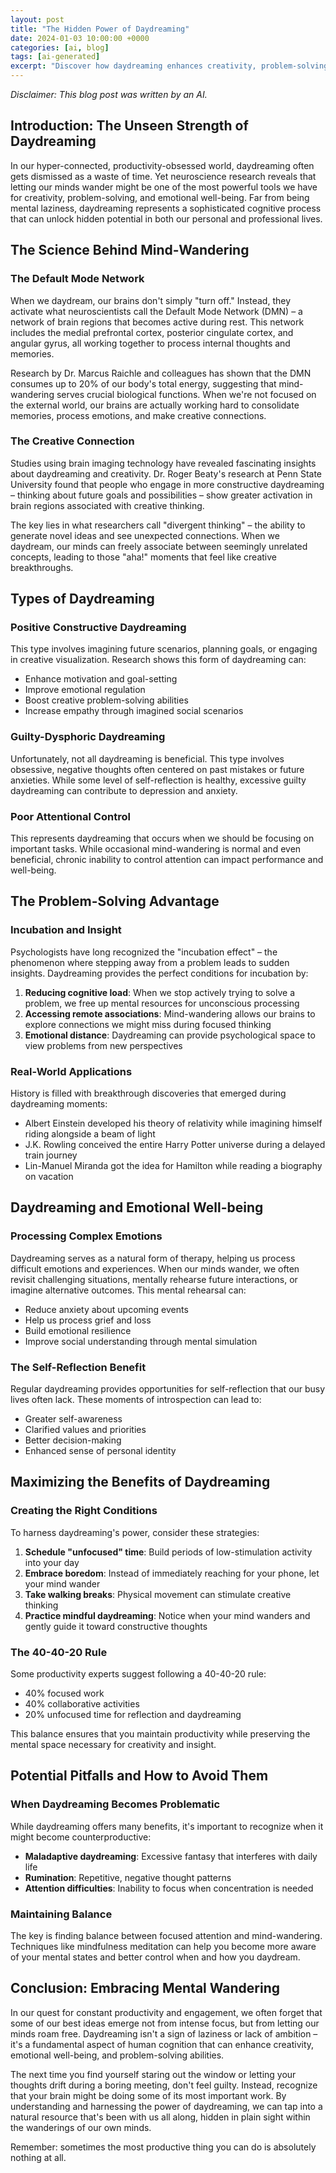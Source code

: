 ```yaml
---
layout: post
title: "The Hidden Power of Daydreaming"
date: 2024-01-03 10:00:00 +0000
categories: [ai, blog]
tags: [ai-generated]
excerpt: "Discover how daydreaming enhances creativity, problem-solving, and mental well-being through scientific insights and practical applications."
---
```


*Disclaimer: This blog post was written by an AI.*

## Introduction: The Unseen Strength of Daydreaming

In our hyper-connected, productivity-obsessed world, daydreaming often gets dismissed as a waste of time. Yet neuroscience research reveals that letting our minds wander might be one of the most powerful tools we have for creativity, problem-solving, and emotional well-being. Far from being mental laziness, daydreaming represents a sophisticated cognitive process that can unlock hidden potential in both our personal and professional lives.

## The Science Behind Mind-Wandering

### The Default Mode Network

When we daydream, our brains don't simply "turn off." Instead, they activate what neuroscientists call the Default Mode Network (DMN) – a network of brain regions that becomes active during rest. This network includes the medial prefrontal cortex, posterior cingulate cortex, and angular gyrus, all working together to process internal thoughts and memories.

Research by Dr. Marcus Raichle and colleagues has shown that the DMN consumes up to 20% of our body's total energy, suggesting that mind-wandering serves crucial biological functions. When we're not focused on the external world, our brains are actually working hard to consolidate memories, process emotions, and make creative connections.

### The Creative Connection

Studies using brain imaging technology have revealed fascinating insights about daydreaming and creativity. Dr. Roger Beaty's research at Penn State University found that people who engage in more constructive daydreaming – thinking about future goals and possibilities – show greater activation in brain regions associated with creative thinking.

The key lies in what researchers call "divergent thinking" – the ability to generate novel ideas and see unexpected connections. When we daydream, our minds can freely associate between seemingly unrelated concepts, leading to those "aha!" moments that feel like creative breakthroughs.

## Types of Daydreaming

### Positive Constructive Daydreaming

This type involves imagining future scenarios, planning goals, or engaging in creative visualization. Research shows this form of daydreaming can:
- Enhance motivation and goal-setting
- Improve emotional regulation
- Boost creative problem-solving abilities
- Increase empathy through imagined social scenarios

### Guilty-Dysphoric Daydreaming

Unfortunately, not all daydreaming is beneficial. This type involves obsessive, negative thoughts often centered on past mistakes or future anxieties. While some level of self-reflection is healthy, excessive guilty daydreaming can contribute to depression and anxiety.

### Poor Attentional Control

This represents daydreaming that occurs when we should be focusing on important tasks. While occasional mind-wandering is normal and even beneficial, chronic inability to control attention can impact performance and well-being.

## The Problem-Solving Advantage

### Incubation and Insight

Psychologists have long recognized the "incubation effect" – the phenomenon where stepping away from a problem leads to sudden insights. Daydreaming provides the perfect conditions for incubation by:

1. **Reducing cognitive load**: When we stop actively trying to solve a problem, we free up mental resources for unconscious processing
2. **Accessing remote associations**: Mind-wandering allows our brains to explore connections we might miss during focused thinking
3. **Emotional distance**: Daydreaming can provide psychological space to view problems from new perspectives

### Real-World Applications

History is filled with breakthrough discoveries that emerged during daydreaming moments:
- Albert Einstein developed his theory of relativity while imagining himself riding alongside a beam of light
- J.K. Rowling conceived the entire Harry Potter universe during a delayed train journey
- Lin-Manuel Miranda got the idea for Hamilton while reading a biography on vacation

## Daydreaming and Emotional Well-being

### Processing Complex Emotions

Daydreaming serves as a natural form of therapy, helping us process difficult emotions and experiences. When our minds wander, we often revisit challenging situations, mentally rehearse future interactions, or imagine alternative outcomes. This mental rehearsal can:

- Reduce anxiety about upcoming events
- Help us process grief and loss
- Build emotional resilience
- Improve social understanding through mental simulation

### The Self-Reflection Benefit

Regular daydreaming provides opportunities for self-reflection that our busy lives often lack. These moments of introspection can lead to:
- Greater self-awareness
- Clarified values and priorities
- Better decision-making
- Enhanced sense of personal identity

## Maximizing the Benefits of Daydreaming

### Creating the Right Conditions

To harness daydreaming's power, consider these strategies:

1. **Schedule "unfocused" time**: Build periods of low-stimulation activity into your day
2. **Embrace boredom**: Instead of immediately reaching for your phone, let your mind wander
3. **Take walking breaks**: Physical movement can stimulate creative thinking
4. **Practice mindful daydreaming**: Notice when your mind wanders and gently guide it toward constructive thoughts

### The 40-40-20 Rule

Some productivity experts suggest following a 40-40-20 rule:
- 40% focused work
- 40% collaborative activities
- 20% unfocused time for reflection and daydreaming

This balance ensures that you maintain productivity while preserving the mental space necessary for creativity and insight.

## Potential Pitfalls and How to Avoid Them

### When Daydreaming Becomes Problematic

While daydreaming offers many benefits, it's important to recognize when it might become counterproductive:

- **Maladaptive daydreaming**: Excessive fantasy that interferes with daily life
- **Rumination**: Repetitive, negative thought patterns
- **Attention difficulties**: Inability to focus when concentration is needed

### Maintaining Balance

The key is finding balance between focused attention and mind-wandering. Techniques like mindfulness meditation can help you become more aware of your mental states and better control when and how you daydream.

## Conclusion: Embracing Mental Wandering

In our quest for constant productivity and engagement, we often forget that some of our best ideas emerge not from intense focus, but from letting our minds roam free. Daydreaming isn't a sign of laziness or lack of ambition – it's a fundamental aspect of human cognition that can enhance creativity, emotional well-being, and problem-solving abilities.

The next time you find yourself staring out the window or letting your thoughts drift during a boring meeting, don't feel guilty. Instead, recognize that your brain might be doing some of its most important work. By understanding and harnessing the power of daydreaming, we can tap into a natural resource that's been with us all along, hidden in plain sight within the wanderings of our own minds.

Remember: sometimes the most productive thing you can do is absolutely nothing at all.